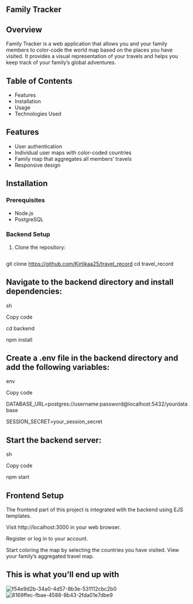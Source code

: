 ## Family Tracker

## Overview
Family Tracker is a web application that allows you and your family members to color-code the world map based on the places you have visited. It provides a visual representation of your travels and helps you keep track of your family’s global adventures.

## Table of Contents
- Features
- Installation
- Usage
- Technologies Used

## Features
- User authentication
- Individual user maps with color-coded countries
- Family map that aggregates all members’ travels
- Responsive design

## Installation

### Prerequisites
- Node.js
- PostgreSQL

### Backend Setup
1. Clone the repository:
   ```sh
git clone https://github.com/Kirtikaa25/travel_record
cd travel_record

## Navigate to the backend directory and install dependencies:
sh

Copy code

cd backend

npm install

## Create a .env file in the backend directory and add the following variables:

env

Copy code

DATABASE_URL=postgres://username:password@localhost:5432/yourdatabase

SESSION_SECRET=your_session_secret

## Start the backend server:

sh

Copy code

npm start

## Frontend Setup
The frontend part of this project is integrated with the backend using EJS templates.

Visit http://localhost:3000 in your web browser.

Register or log in to your account.

Start coloring the map by selecting the countries you have visited.
View your family’s aggregated travel map.
## This is what you'll end up with

![f54e9d2b-34a0-4d57-8b3e-531112cbc2b0](https://github.com/Kirtikaa25/travel_record/assets/100124517/cc011675-a791-49ce-a198-77a22d79f00f)
![8169ffec-fbae-4588-8b43-2fda01e7dbe9](https://github.com/Kirtikaa25/travel_record/assets/100124517/e2392777-85fa-48a9-ba6c-0e751913912c)
